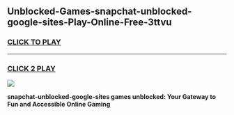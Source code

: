 
## Unblocked-Games-snapchat-unblocked-google-sites-Play-Online-Free-3ttvu
<h3>
<a href="https://premium76.site?title=snapchat-unblocked-google-sites&ref=26A">CLICK TO PLAY</a></h3>
<hr>

<h3>
<a href="https://premium76.site?title=snapchat-unblocked-google-sites&ref=26A">CLICK 2 PLAY</a>
  
</h3>

<a href="https://premium76.site?title=snapchat-unblocked-google-sites&ref=26A"><img src="https://clearcache.store/games.png"></a>


**snapchat-unblocked-google-sites games unblocked: Your Gateway to Fun and Accessible Online Gaming**
